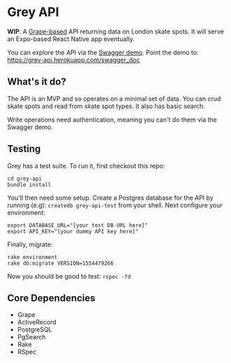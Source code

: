 # Grey API

__WIP__. A [Grape-based](http://www.ruby-grape.org) API returning data on London skate spots. It will serve an Expo-based React Native app eventually.

You can explore the API via the [Swagger demo](https://petstore.swagger.io/#/). Point the demo to: https://grey-api.herokuapp.com/swagger_doc

## What's it do? ##

The API is an MVP and so operates on a minimal set of data. You can crud skate spots and read from skate spot types. It also has basic search. 

Write operations need authentication, meaning you can't do them via the Swagger demo.

## Testing ##

Grey has a test suite. To run it, first checkout this repo:

```
cd grey-api
bundle install
```

You'll then need some setup. Create a Postgres database for the API by running (e.g): ```createdb grey-api-test``` from your shell. Next configure your environment:

```
export DATABASE_URL="[your test DB URL here]"
export API_KEY="[your dummy API key here]"
```

Finally, migrate:

```
rake environment
rake db:migrate VERSION=1554479266
```

Now you should be good to test: ```rspec -fd```

## Core Dependencies ##

* Grape
* ActiveRecord
* PostgreSQL
* PgSearch
* Rake
* RSpec
